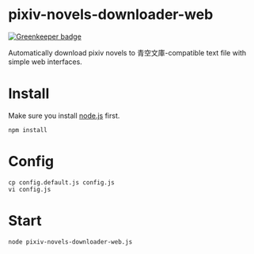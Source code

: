 pixiv-novels-downloader-web
===========================

[![Greenkeeper badge](https://badges.greenkeeper.io/hakatashi/pixiv-novels-downloader-web.svg)](https://greenkeeper.io/)

Automatically download pixiv novels to 青空文庫-compatible text file with simple web interfaces.

# Install

Make sure you install [node.js](http://nodejs.org) first.

    npm install

# Config

    cp config.default.js config.js
    vi config.js

# Start

    node pixiv-novels-downloader-web.js
